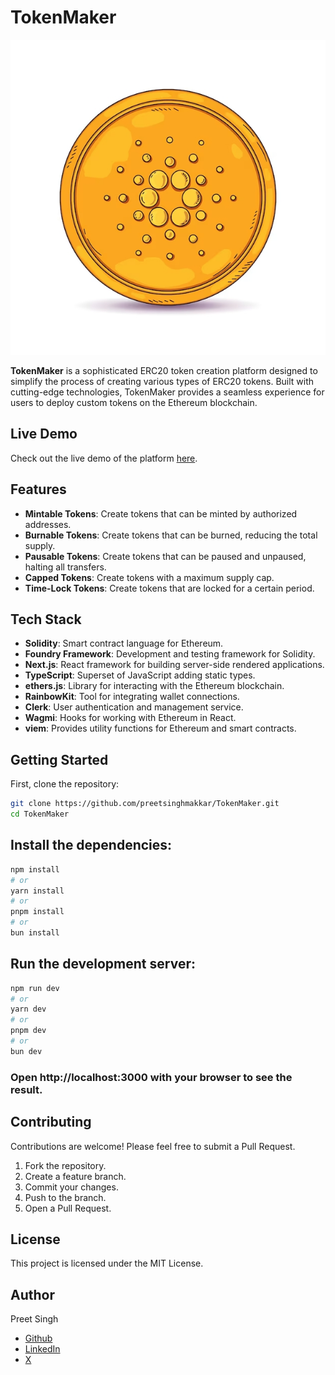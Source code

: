 # TokenMaker

![TokenMaker Logo](/public/logo.jpg)

**TokenMaker** is a sophisticated ERC20 token creation platform designed to simplify the process of creating various types of ERC20 tokens. Built with cutting-edge technologies, TokenMaker provides a seamless experience for users to deploy custom tokens on the Ethereum blockchain.

## Live Demo

Check out the live demo of the platform [here](https://kaia-erc20-creater.vercel.app/).

## Features

- **Mintable Tokens**: Create tokens that can be minted by authorized addresses.
- **Burnable Tokens**: Create tokens that can be burned, reducing the total supply.
- **Pausable Tokens**: Create tokens that can be paused and unpaused, halting all transfers.
- **Capped Tokens**: Create tokens with a maximum supply cap.
- **Time-Lock Tokens**: Create tokens that are locked for a certain period.

## Tech Stack

- **Solidity**: Smart contract language for Ethereum.
- **Foundry Framework**: Development and testing framework for Solidity.
- **Next.js**: React framework for building server-side rendered applications.
- **TypeScript**: Superset of JavaScript adding static types.
- **ethers.js**: Library for interacting with the Ethereum blockchain.
- **RainbowKit**: Tool for integrating wallet connections.
- **Clerk**: User authentication and management service.
- **Wagmi**: Hooks for working with Ethereum in React.
- **viem**: Provides utility functions for Ethereum and smart contracts.

## Getting Started

First, clone the repository:

```bash
git clone https://github.com/preetsinghmakkar/TokenMaker.git
cd TokenMaker
```

## Install the dependencies:

```bash
npm install
# or
yarn install
# or
pnpm install
# or
bun install
```

## Run the development server:

```bash
npm run dev
# or
yarn dev
# or
pnpm dev
# or
bun dev
```

### Open http://localhost:3000 with your browser to see the result.

## Contributing

Contributions are welcome! Please feel free to submit a Pull Request.

1. Fork the repository.
2. Create a feature branch.
3. Commit your changes.
4. Push to the branch.
5. Open a Pull Request.

## License

This project is licensed under the MIT License.

## Author

Preet Singh

- [Github](https://github.com/preetsinghmakkar)
- [LinkedIn](https://www.linkedin.com/in/preet-singh-a65967302/)
- [X](https://twitter.com/Preet132319)
